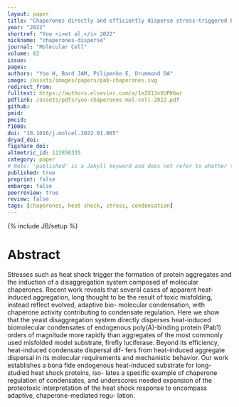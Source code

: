 ```yaml
---
layout: paper
title: "Chaperones directly and efficiently disperse stress-triggered biomolecular condensates"
year: "2022"
shortref: "Yoo <i>et al.</i> 2022"
nickname: "chaperones-disperse"
journal: "Molecular Cell"
volume: 82
issue: 
pages: 
authors: "Yoo H, Bard JAM, Pilipenko E, Drummond DA"
image: /assets/images/papers/pab-chaperones.svg
redirect_from: 
fulltext: https://authors.elsevier.com/a/1eZX13vVUPK6wr
pdflink: /assets/pdfs/yoo-chaperones-mol-cell-2022.pdf
github:
pmid: 
pmcid: 
f1000: 
doi: "10.1016/j.molcel.2022.01.005"
dryad_doi: 
figshare_doi: 
altmetric_id: 122850335
category: paper
# Note: 'published' is a Jekyll keyword and does not refer to whether the paper is published, but rather to whether this Markdown should be part of the rendered site.
published: true
preprint: false
embargo: false	
peerreview: true
review: false
tags: [chaperones, heat shock, stress, condensation]
---
```

{% include JB/setup %}

# Abstract 

Stresses such as heat shock trigger the formation of protein aggregates and the induction of a disaggregation
system composed of molecular chaperones. Recent work reveals that several cases of apparent heat-
induced aggregation, long thought to be the result of toxic misfolding, instead reflect evolved, adaptive bio-
molecular condensation, with chaperone activity contributing to condensate regulation. Here we show that
the yeast disaggregation system directly disperses heat-induced biomolecular condensates of endogenous
poly(A)-binding protein (Pab1) orders of magnitude more rapidly than aggregates of the most commonly used
misfolded model substrate, firefly luciferase. Beyond its efficiency, heat-induced condensate dispersal dif-
fers from heat-induced aggregate dispersal in its molecular requirements and mechanistic behavior. Our
work establishes a bona fide endogenous heat-induced substrate for long-studied heat shock proteins, iso-
lates a specific example of chaperone regulation of condensates, and underscores needed expansion of the
proteotoxic interpretation of the heat shock response to encompass adaptive, chaperone-mediated regu-
lation.
